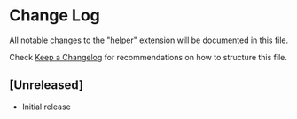 # Change Log

All notable changes to the "helper" extension will be documented in this file.

Check [Keep a Changelog](http://keepachangelog.com/) for recommendations on how to structure this file.

## [Unreleased]

- Initial release